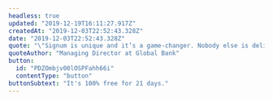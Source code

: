 ```yaml
---
headless: true
updated: "2019-12-19T16:11:27.917Z"
createdAt: "2019-12-03T22:52:43.328Z"
date: "2019-12-03T22:52:43.328Z"
quote: "\"Signum is unique and it’s a game-changer. Nobody else is delivering these types of predictions in real-time with this level of accuracy.\""
quoteAuthor: "Managing Director at Global Bank"
button:
  id: "PDZOmbjv00lOSPFahh66i"
  contentType: "button"
buttonSubtext: "It's 100% free for 21 days."
---
```

